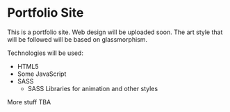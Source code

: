# Portfolio Site

This is a portfolio site. Web design will be uploaded soon. 
The art style that will be followed will be based on glassmorphism.

Technologies will be used:
* HTML5
* Some JavaScript
* SASS
  * SASS Libraries for animation and other styles

More stuff TBA
